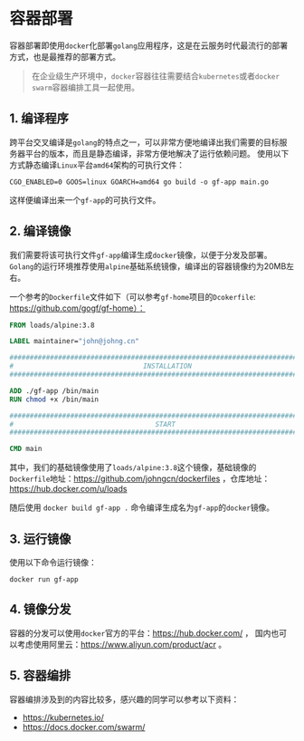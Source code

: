 # 容器部署

容器部署即使用`docker`化部署`golang`应用程序，这是在云服务时代最流行的部署方式，也是最推荐的部署方式。

> 在企业级生产环境中，`docker`容器往往需要结合`kubernetes`或者`docker swarm`容器编排工具一起使用。

## 1. 编译程序
跨平台交叉编译是`golang`的特点之一，可以非常方便地编译出我们需要的目标服务器平台的版本，而且是静态编译，非常方便地解决了运行依赖问题。
使用以下方式静态编译`Linux`平台`amd64`架构的可执行文件：
```
CGO_ENABLED=0 GOOS=linux GOARCH=amd64 go build -o gf-app main.go
```
这样便编译出来一个`gf-app`的可执行文件。

## 2. 编译镜像
我们需要将该可执行文件`gf-app`编译生成`docker`镜像，以便于分发及部署。`Golang`的运行环境推荐使用`alpine`基础系统镜像，编译出的容器镜像约为20MB左右。

一个参考的`Dockerfile`文件如下（可以参考`gf-home`项目的`Dcokerfile`: https://github.com/gogf/gf-home）：
```dockerfile
FROM loads/alpine:3.8

LABEL maintainer="john@johng.cn"

###############################################################################
#                                INSTALLATION
###############################################################################

ADD ./gf-app /bin/main
RUN chmod +x /bin/main

###############################################################################
#                                   START
###############################################################################

CMD main
```
其中，我们的基础镜像使用了`loads/alpine:3.8`这个镜像，基础镜像的`Dockerfile`地址：https://github.com/johngcn/dockerfiles ，仓库地址：https://hub.docker.com/u/loads

随后使用 `docker build gf-app .` 命令编译生成名为`gf-app`的`docker`镜像。

## 3. 运行镜像

使用以下命令运行镜像：
```
docker run gf-app
```

## 4. 镜像分发

容器的分发可以使用`docker`官方的平台：https://hub.docker.com/ ，
国内也可以考虑使用阿里云：https://www.aliyun.com/product/acr 。

## 5. 容器编排

容器编排涉及到的内容比较多，感兴趣的同学可以参考以下资料：
* https://kubernetes.io/
* https://docs.docker.com/swarm/



